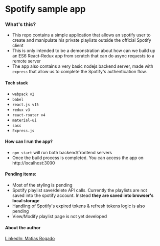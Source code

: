 # Spotify sample app

### What's this?
- This repo contains a simple application that allows an spotify user to create and manipulate his private playlists 
outside the official Spotify client
- This is only intended to be a demonstration about how can we build up an ES6 React-Redux app from scratch that can do async
requests to a remote server
- The app also contains a very basic nodejs backend server, made with ``express`` that allow us to complete the Spotify's
authentication flow.

#### Tech stack
- ``webpack v2``
- ``babel``
- ``react.js v15``
- ``redux v3``
- ``react-router v4``
- ``material-ui``
- ``sass``
- ``Express.js``

#### How can I run the app?
- ``npm start`` will run both backend/frontend servers
- Once the build process is completed. You can access the app on http://localhost:3000

#### Pending items:
- Most of the styling is pending
- Spotify playlist save/delete API calls. Currently the playlists are not saved into the spotify account. Instead **they are saved into browser's local storage**
- Handling of Spotify's expired tokens & refresh tokens logic is also pending
- View/Modify playlist page is not yet developed

#### About the author
[LinkedIn: Matias Bogado](https://www.linkedin.com/in/mat%C3%ADas-bogado-71108652/)
